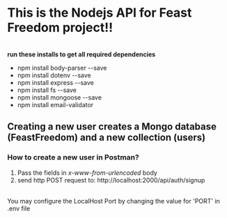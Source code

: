 # This is the Nodejs API for Feast Freedom project!!
<br>
<b>run these installs to get all required dependencies</b><br>

 * npm install body-parser --save
 * npm install dotenv --save
 * npm install express --save
 * npm install fs --save
 * npm install mongoose --save
 * npm install email-validator

## Creating a new user creates a Mongo database (FeastFreedom) and a new collection (users)
### How to create a new user in Postman?

 1. Pass the fields in *x-www-from-urlencoded* body<br>
 2. send http POST request to: http://localhost:2000/api/auth/signup
<br>
You may configure the LocalHost Port by changing the value for 'PORT' in .env file<br>